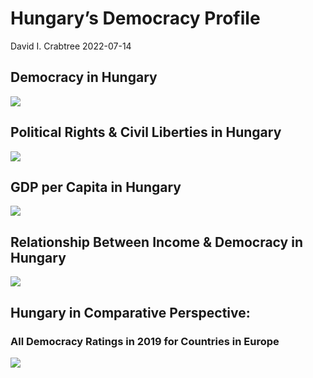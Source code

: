 Hungary’s Democracy Profile
================
David I. Crabtree
2022-07-14

## Democracy in Hungary

![](C:\Users\David\Desktop\PROGRA~1\FILESA~1\CFSS\hw06\reports\HUNGAR~1/figure-gfm/Demscore-1.png)<!-- -->

## Political Rights & Civil Liberties in Hungary

![](C:\Users\David\Desktop\PROGRA~1\FILESA~1\CFSS\hw06\reports\HUNGAR~1/figure-gfm/Political%20Rights%20&%20Civil%20Libs-1.png)<!-- -->

## GDP per Capita in Hungary

![](C:\Users\David\Desktop\PROGRA~1\FILESA~1\CFSS\hw06\reports\HUNGAR~1/figure-gfm/GDP%20per%20Capita-1.png)<!-- -->

## Relationship Between Income & Democracy in Hungary

![](C:\Users\David\Desktop\PROGRA~1\FILESA~1\CFSS\hw06\reports\HUNGAR~1/figure-gfm/Income%20&%20Dem-1.png)<!-- -->

## Hungary in Comparative Perspective:

### All Democracy Ratings in 2019 for Countries in Europe

![](C:\Users\David\Desktop\PROGRA~1\FILESA~1\CFSS\hw06\reports\HUNGAR~1/figure-gfm/Democracy%20in%20Comparative%20Perspective-1.png)<!-- -->
